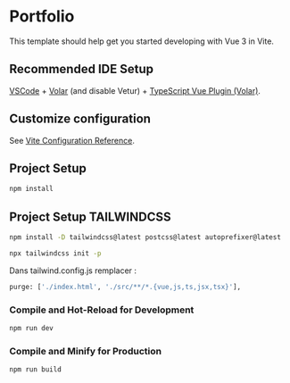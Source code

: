# Portfolio

This template should help get you started developing with Vue 3 in Vite.

## Recommended IDE Setup

[VSCode](https://code.visualstudio.com/) + [Volar](https://marketplace.visualstudio.com/items?itemName=Vue.volar) (and disable Vetur) + [TypeScript Vue Plugin (Volar)](https://marketplace.visualstudio.com/items?itemName=Vue.vscode-typescript-vue-plugin).

## Customize configuration

See [Vite Configuration Reference](https://vitejs.dev/config/).

## Project Setup

```sh
npm install
```
## Project Setup TAILWINDCSS
```sh
npm install -D tailwindcss@latest postcss@latest autoprefixer@latest
```

```sh
npx tailwindcss init -p
```

Dans tailwind.config.js remplacer :
```sh
purge: ['./index.html', './src/**/*.{vue,js,ts,jsx,tsx}'],
```


### Compile and Hot-Reload for Development

```sh
npm run dev
```

### Compile and Minify for Production

```sh
npm run build
```
